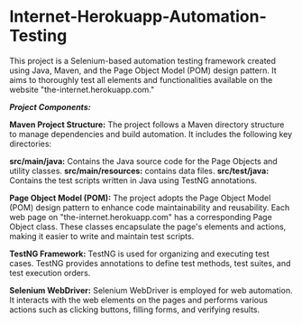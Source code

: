# Internet-Herokuapp-Automation-Testing
This project is a Selenium-based automation testing framework created using Java, Maven, and the Page Object Model (POM) design pattern. It aims to thoroughly test all elements and functionalities available on the website "the-internet.herokuapp.com."

_**Project Components:**_

**Maven Project Structure:**
The project follows a Maven directory structure to manage dependencies and build automation. It includes the following key directories:

**src/main/java:** Contains the Java source code for the Page Objects and utility classes.
**src/main/resources:** contains data files.
**src/test/java:** Contains the test scripts written in Java using TestNG annotations.

**Page Object Model (POM):**
The project adopts the Page Object Model (POM) design pattern to enhance code maintainability and reusability. Each web page on "the-internet.herokuapp.com" has a corresponding Page Object class. These classes encapsulate the page's elements and actions, making it easier to write and maintain test scripts.

**TestNG Framework:**
TestNG is used for organizing and executing test cases. TestNG provides annotations to define test methods, test suites, and test execution orders.

**Selenium WebDriver:**
Selenium WebDriver is employed for web automation. It interacts with the web elements on the pages and performs various actions such as clicking buttons, filling forms, and verifying results.
